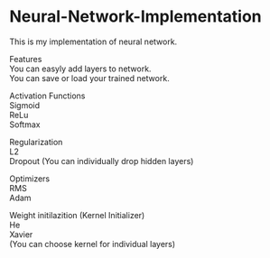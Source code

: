 # Neural-Network-Implementation
 This is my implementation of neural network.

Features<br/>
You can easyly add layers to network.<br/>
You can save or load your trained network.<br/>


Activation Functions<br/>
Sigmoid<br/>
ReLu<br/>
Softmax<br/>

Regularization<br/>
L2<br/>
Dropout (You can individually drop hidden layers)<br/>

Optimizers<br/>
RMS<br/>
Adam<br/>

Weight initilazition (Kernel Initializer)<br/>
He<br/>
Xavier<br/>
(You can choose kernel for individual layers)
